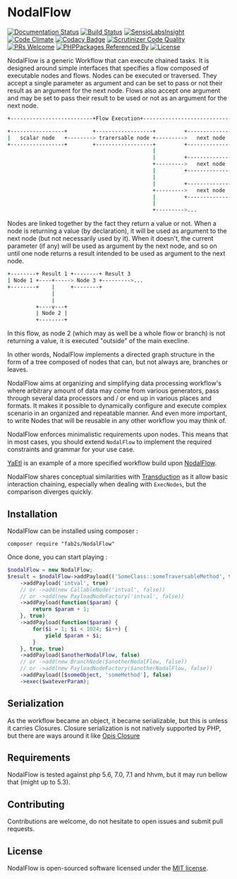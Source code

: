 # NodalFlow

[![Documentation Status](https://readthedocs.org/projects/nodalflow/badge/?version=latest)](http://nodalflow.readthedocs.io/en/latest/?badge=latest) [![Build Status](https://travis-ci.org/fab2s/NodalFlow.svg?branch=master)](https://travis-ci.org/fab2s/NodalFlow) [![SensioLabsInsight](https://insight.sensiolabs.com/projects/b75124fb-5efd-4182-9ec5-42cd8cd2bb25/mini.png)](https://insight.sensiolabs.com/projects/b75124fb-5efd-4182-9ec5-42cd8cd2bb25) [![Code Climate](https://codeclimate.com/github/fab2s/NodalFlow/badges/gpa.svg)](https://codeclimate.com/github/fab2s/NodalFlow) [![Codacy Badge](https://api.codacy.com/project/badge/Grade/0a68622246734a16983616188eeefa01)](https://www.codacy.com/app/fab2s/NodalFlow) [![Scrutinizer Code Quality](https://scrutinizer-ci.com/g/fab2s/NodalFlow/badges/quality-score.png?b=master)](https://scrutinizer-ci.com/g/fab2s/NodalFlow/?branch=master) [![PRs Welcome](https://img.shields.io/badge/PRs-welcome-brightgreen.svg?style=flat)](http://makeapullrequest.com) [![PHPPackages Referenced By](http://phppackages.org/p/fab2s/nodalflow/badge/referenced-by.svg)](http://phppackages.org/p/fab2s/nodalflow) [![License](https://poser.pugx.org/fab2s/nodalflow/license)](https://packagist.org/packages/fab2s/nodalflow)

NodalFlow is a generic Workflow that can execute chained tasks. It is designed around simple interfaces that specifies a flow composed of executable nodes and flows. Nodes can be executed or traversed. They accept a single parameter as argument and can be set to pass or not their result as an argument for the next node.
Flows also accept one argument and may be set to pass their result to be used or not as an argument for the next node.

```bash
+--------------------------+Flow Execution+----------------------------->

+-----------------+        +------------------+         +---------------+
|   scalar node   +--------> trarersable node +--------->   next node   +-------->...
+-----------------+        +------------------+         +---------------+
                                              |
                                              |         +---------------+
                                              +--------->   next node   +-------->...
                                              |         +---------------+
                                              |
                                              |         +---------------+
                                              +--------->   next node   +-------->...
                                              |         +---------------+
                                              |
                                              +--------->...

```

Nodes are linked together by the fact they return a value or not. When a node is returning a value (by declaration), it will be used as argument to the next node (but not necessarily used by it). When it doesn't, the current parameter (if any) will be used as argument by the next node, and so on until one node returns a result intended to be used as argument to the next node.

```bash
+--------+ Result 1 +--------+ Result 3
| Node 1 +----+-----> Node 3 +--------->...
+--------+    |     +--------+
              |
              |
         +----v---+
         | Node 2 |
         +--------+

```

In this flow, as node 2 (which may as well be a whole flow or branch) is not returning a value, it is executed "outside" of the main execline.

In other words, NodalFlow implements a directed graph structure in the form of a tree composed of nodes that can, but not always are, branches or leaves.

NodalFlow aims at organizing and simplifying data processing workflow's where arbitrary amount of data may come from various generators, pass through several data processors and / or end up in various places and formats. It makes it possible to dynamically configure and execute complex scenario in an organized and repeatable manner. And even more important, to write Nodes that will be reusable in any other workflow you may think of.

NodalFlow enforces minimalistic requirements upon nodes. This means that in most cases, you should extend `NodalFlow` to implement the required constraints and grammar for your use case.

[YaEtl](https://github.com/fab2s/YaEtl) is an example of a more specified workflow build upon [NodalFlow](https://github.com/fab2s/NodalFlow).

NodalFlow shares conceptual similarities with [Transduction](https://en.wikipedia.org/wiki/Transduction) as it allow basic interaction chaining, especially when dealing with `ExecNodes`, but the comparison diverges quickly.

## Installation

NodalFlow can be installed using composer :

```shell
composer require "fab2s/NodalFlow"
```

Once done, you can start playing :

```php
$nodalFlow = new NodalFlow;
$result = $nodalFlow->addPayload(('SomeClass::someTraversableMethod', true, true))
    ->addPayload('intval', true)
    // or ->add(new CallableNode('intval', false))
    // or ->add(new PayloadNodeFactory('intval', false))
    ->addPayload(function($param) {
        return $param + 1;
    }, true)
    ->addPayload(function($param) {
        for($i = 1; $i < 1024; $i++) {
            yield $param + $i;
        }
    }, true, true)
    ->addPayload($anotherNodalFlow, false)
    // or ->add(new BranchNode($anotherNodalFlow, false))
    // or ->add(new PayloadNodeFactory($anotherNodalFlow, false))
    ->addPayload([$someObject, 'someMethod'], false)
    ->exec($wateverParam);
```

## Serialization

As the workflow became an object, it became serializable, but this is unless it carries Closures. Closure serialization is not natively supported by PHP, but there are ways around it like [Opis Closure](https://github.com/opis/closure)


## Requirements

NodalFlow is tested against php 5.6, 7.0, 7.1 and hhvm, but it may run bellow that (might up to 5.3).

## Contributing

Contributions are welcome, do not hesitate to open issues and submit pull requests.

## License

NodalFlow is open-sourced software licensed under the [MIT license](http://opensource.org/licenses/MIT).
